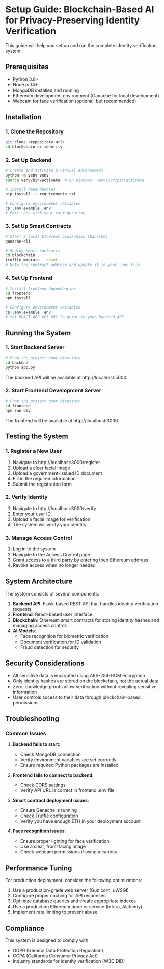 # Setup Guide: Blockchain-Based AI for Privacy-Preserving Identity Verification

This guide will help you set up and run the complete identity verification system.

## Prerequisites

- Python 3.8+
- Node.js 14+
- MongoDB installed and running
- Ethereum development environment (Ganache for local development)
- Webcam for face verification (optional, but recommended)

## Installation

### 1. Clone the Repository

```bash
git clone <repository-url>
cd blockchain-ai-identity
```

### 2. Set Up Backend

```bash
# Create and activate a virtual environment
python -m venv venv
source venv/bin/activate  # On Windows: venv\Scripts\activate

# Install dependencies
pip install -r requirements.txt

# Configure environment variables
cp .env.example .env
# Edit .env with your configuration
```

### 3. Set Up Smart Contracts

```bash
# Start a local Ethereum blockchain (Ganache)
ganache-cli

# Deploy smart contracts
cd blockchain
truffle migrate --reset
# Note the contract address and update it in your .env file
```

### 4. Set Up Frontend

```bash
# Install frontend dependencies
cd frontend
npm install

# Configure environment variables
cp .env.example .env
# Set REACT_APP_API_URL to point to your backend API
```

## Running the System

### 1. Start Backend Server

```bash
# From the project root directory
cd backend
python app.py
```

The backend API will be available at http://localhost:5000.

### 2. Start Frontend Development Server

```bash
# From the project root directory
cd frontend
npm run dev
```

The frontend will be available at http://localhost:3000.

## Testing the System

### 1. Register a New User

1. Navigate to http://localhost:3000/register
2. Upload a clear facial image
3. Upload a government-issued ID document
4. Fill in the required information
5. Submit the registration form

### 2. Verify Identity

1. Navigate to http://localhost:3000/verify
2. Enter your user ID
3. Upload a facial image for verification
4. The system will verify your identity

### 3. Manage Access Control

1. Log in to the system
2. Navigate to the Access Control page
3. Grant access to a third party by entering their Ethereum address
4. Revoke access when no longer needed

## System Architecture

The system consists of several components:

1. **Backend API**: Flask-based REST API that handles identity verification requests.
2. **Frontend**: React-based user interface.
3. **Blockchain**: Ethereum smart contracts for storing identity hashes and managing access control.
4. **AI Models**:
   - Face recognition for biometric verification
   - Document verification for ID validation
   - Fraud detection for security

## Security Considerations

- All sensitive data is encrypted using AES-256-GCM encryption
- Only identity hashes are stored on the blockchain, not the actual data
- Zero-knowledge proofs allow verification without revealing sensitive information
- User controls access to their data through blockchain-based permissions

## Troubleshooting

### Common Issues

1. **Backend fails to start**:
   - Check MongoDB connection
   - Verify environment variables are set correctly
   - Ensure required Python packages are installed

2. **Frontend fails to connect to backend**:
   - Check CORS settings
   - Verify API URL is correct in frontend .env file

3. **Smart contract deployment issues**:
   - Ensure Ganache is running
   - Check Truffle configuration
   - Verify you have enough ETH in your deployment account

4. **Face recognition issues**:
   - Ensure proper lighting for face verification
   - Use a clear, front-facing image
   - Check webcam permissions if using a camera

## Performance Tuning

For production deployment, consider the following optimizations:

1. Use a production-grade web server (Gunicorn, uWSGI)
2. Configure proper caching for API responses
3. Optimize database queries and create appropriate indexes
4. Use a production Ethereum node or service (Infura, Alchemy)
5. Implement rate limiting to prevent abuse

## Compliance

This system is designed to comply with:
- GDPR (General Data Protection Regulation)
- CCPA (California Consumer Privacy Act)
- Industry standards for identity verification (W3C DID) 